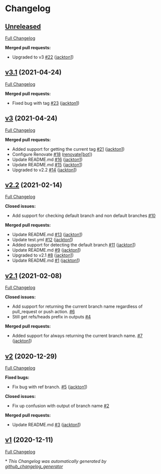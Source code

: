 # Changelog

## [Unreleased](https://github.com/tj-actions/branch-names/tree/HEAD)

[Full Changelog](https://github.com/tj-actions/branch-names/compare/v3.1...HEAD)

**Merged pull requests:**

- Upgraded to v3 [\#22](https://github.com/tj-actions/branch-names/pull/22) ([jackton1](https://github.com/jackton1))

## [v3.1](https://github.com/tj-actions/branch-names/tree/v3.1) (2021-04-24)

[Full Changelog](https://github.com/tj-actions/branch-names/compare/v3...v3.1)

**Merged pull requests:**

- Fixed bug with tag [\#23](https://github.com/tj-actions/branch-names/pull/23) ([jackton1](https://github.com/jackton1))

## [v3](https://github.com/tj-actions/branch-names/tree/v3) (2021-04-24)

[Full Changelog](https://github.com/tj-actions/branch-names/compare/v2.2...v3)

**Merged pull requests:**

- Added support for getting the current tag [\#21](https://github.com/tj-actions/branch-names/pull/21) ([jackton1](https://github.com/jackton1))
- Configure Renovate [\#18](https://github.com/tj-actions/branch-names/pull/18) ([renovate[bot]](https://github.com/apps/renovate))
- Update README.md [\#16](https://github.com/tj-actions/branch-names/pull/16) ([jackton1](https://github.com/jackton1))
- Update README.md [\#15](https://github.com/tj-actions/branch-names/pull/15) ([jackton1](https://github.com/jackton1))
- Upgraded to v2.2 [\#14](https://github.com/tj-actions/branch-names/pull/14) ([jackton1](https://github.com/jackton1))

## [v2.2](https://github.com/tj-actions/branch-names/tree/v2.2) (2021-02-14)

[Full Changelog](https://github.com/tj-actions/branch-names/compare/v2.1...v2.2)

**Closed issues:**

- Add support for checking default branch and non default branches [\#10](https://github.com/tj-actions/branch-names/issues/10)

**Merged pull requests:**

- Update README.md [\#13](https://github.com/tj-actions/branch-names/pull/13) ([jackton1](https://github.com/jackton1))
- Update test.yml [\#12](https://github.com/tj-actions/branch-names/pull/12) ([jackton1](https://github.com/jackton1))
- Added support for detecting the default branch [\#11](https://github.com/tj-actions/branch-names/pull/11) ([jackton1](https://github.com/jackton1))
- Update README.md [\#9](https://github.com/tj-actions/branch-names/pull/9) ([jackton1](https://github.com/jackton1))
- Upgraded to v2.1 [\#8](https://github.com/tj-actions/branch-names/pull/8) ([jackton1](https://github.com/jackton1))
- Update README.md [\#1](https://github.com/tj-actions/branch-names/pull/1) ([jackton1](https://github.com/jackton1))

## [v2.1](https://github.com/tj-actions/branch-names/tree/v2.1) (2021-02-08)

[Full Changelog](https://github.com/tj-actions/branch-names/compare/v2...v2.1)

**Closed issues:**

- Add support for returning the current branch name regardless of pull\_request or push action. [\#6](https://github.com/tj-actions/branch-names/issues/6)
- Still get refs/heads prefix in outputs [\#4](https://github.com/tj-actions/branch-names/issues/4)

**Merged pull requests:**

- Added support for always returning the current branch name. [\#7](https://github.com/tj-actions/branch-names/pull/7) ([jackton1](https://github.com/jackton1))

## [v2](https://github.com/tj-actions/branch-names/tree/v2) (2020-12-29)

[Full Changelog](https://github.com/tj-actions/branch-names/compare/v1...v2)

**Fixed bugs:**

- Fix bug with ref branch. [\#5](https://github.com/tj-actions/branch-names/pull/5) ([jackton1](https://github.com/jackton1))

**Closed issues:**

- Fix up confusion with output of branch name [\#2](https://github.com/tj-actions/branch-names/issues/2)

**Merged pull requests:**

- Update README.md [\#3](https://github.com/tj-actions/branch-names/pull/3) ([jackton1](https://github.com/jackton1))

## [v1](https://github.com/tj-actions/branch-names/tree/v1) (2020-12-11)

[Full Changelog](https://github.com/tj-actions/branch-names/compare/c5308c6d98ef23ee7f672f6fc3aa92acd7ad611d...v1)



\* *This Changelog was automatically generated by [github_changelog_generator](https://github.com/github-changelog-generator/github-changelog-generator)*
